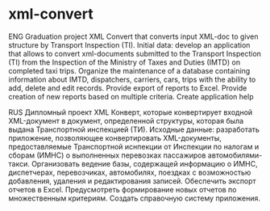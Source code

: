 # xml-convert
 ENG
 Graduation project XML Convert that converts input XML-doc to given structure by Transport Inspection (TI).
 Initial data: develop an application that allows to convert xml-documents submitted to the Transport Inspection (TI) from the Inspection of the Ministry of Taxes and Duties (IMTD) on completed taxi trips. Organize the maintenance of a database containing information about IMTD, dispatchers, carriers, cars, trips with the ability to add, delete and edit records. Provide export of reports to Excel. Provide creation of new reports based on multiple criteria. Create application help

 RUS
 Дипломный проект XML Конверт, которые конвертирует входной XML-документ в документ, определенной структуры, которая была выдана Транспортной инспекцией (ТИ).
 Исходные данные: разработать приложение, позволяющее конвертировать XML-документы, предоставляемые Транспортной иснпекции от Инспекции по налогам и сборам (ИМНС) о выполненных перевозках пассажиров автомобилями-такси. Организовать ведение базы, содержащей информацию о ИМНС, диспетчерах, перевозчиках, автомобилях, поездках с возможностью добавления, удаления и редактирования записей. Обеспечить экспорт отчетов в Excel. Предусмотреть формирование новых отчетов по множественным критериям. Создать справочную систему приложения.
